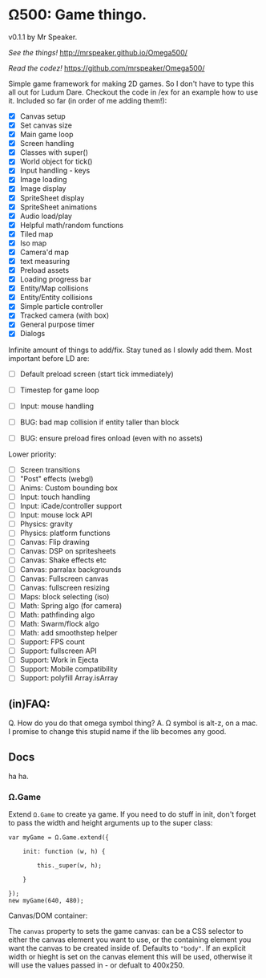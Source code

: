 # Ω500: Game thingo.

v0.1.1 by Mr Speaker.

*See the things!* http://mrspeaker.github.io/Omega500/

*Read the codez!* https://github.com/mrspeaker/Omega500/

Simple game framework for making 2D games. So I don't have to type this all out for Ludum Dare. Checkout the code in /ex for an example how to use it. Included so far (in order of me adding them!):

- [X] Canvas setup
- [X] Set canvas size
- [X] Main game loop
- [X] Screen handling
- [X] Classes with super()
- [X] World object for tick()
- [X] Input handling - keys
- [X] Image loading
- [X] Image display
- [X] SpriteSheet display
- [X] SpriteSheet animations
- [X] Audio load/play
- [X] Helpful math/random functions
- [X] Tiled map
- [X] Iso map
- [X] Camera'd map
- [X] text measuring
- [X] Preload assets
- [X] Loading progress bar
- [X] Entity/Map collisions
- [X] Entity/Entity collisions
- [X] Simple particle controller
- [X] Tracked camera (with box)
- [X] General purpose timer
- [X] Dialogs

Infinite amount of things to add/fix. Stay tuned as I slowly add them. Most important before LD are:

- [ ] Default preload screen (start tick immediately)
- [ ] Timestep for game loop
- [ ] Input: mouse handling

- [ ] BUG: bad map collision if entity taller than block
- [ ] BUG: ensure preload fires onload (even with no assets)

Lower priority:

- [ ] Screen transitions
- [ ] "Post" effects (webgl)
- [ ] Anims: Custom bounding box
- [ ] Input: touch handling
- [ ] Input: iCade/controller support
- [ ] Input: mouse lock API
- [ ] Physics: gravity
- [ ] Physics: platform functions
- [ ] Canvas: Flip drawing
- [ ] Canvas: DSP on spritesheets
- [ ] Canvas: Shake effects etc
- [ ] Canvas: parralax backgrounds
- [ ] Canvas: Fullscreen canvas
- [ ] Canvas: fullscreen resizing
- [ ] Maps: block selecting (iso)
- [ ] Math: Spring algo (for camera)
- [ ] Math: pathfinding algo
- [ ] Math: Swarm/flock algo
- [ ] Math: add smoothstep helper
- [ ] Support: FPS count
- [ ] Support: fullscreen API
- [ ] Support: Work in Ejecta
- [ ] Support: Mobile compatibility
- [ ] Support: polyfill Array.isArray

## (in)FAQ:

Q. How do you do that omega symbol thing?
A. Ω symbol is alt-z, on a mac. I promise to change this stupid name if the lib becomes any good.


## Docs

ha ha.

### Ω.Game

Extend `Ω.Game` to create ya game. If you need to do stuff in init, don't forget to pass the width and height arguments up to the super class:

    var myGame = Ω.Game.extend({

    	init: function (w, h) {

    		this._super(w, h);

    	}

    });
    new myGame(640, 480);

Canvas/DOM container:

The `canvas` property to sets the game canvas: can be a CSS selector to either the canvas element you want to use, or the containing element you want the canvas to be created inside of. Defaults to `"body"`. If an explicit width or hieght is set on the canvas element this will be used, otherwise it will use the values passed in - or defualt to 400x250.


